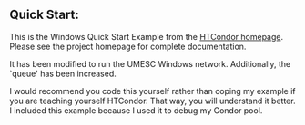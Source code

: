 ## Quick Start:

This is the Windows Quick Start Example from the
[HTCondor homepage](https://research.cs.wisc.edu/htcondor/manual/quickstart.html).
Please see the project homepage for complete documentation.

It has been modified to run the UMESC Windows network. Additionally,
the `queue' has been increased. 

I would recommend you code this yourself rather than coping my
example if you are teaching yourself HTCondor. 
That way, you will understand it better.
I included this example because I used it to debug my Condor pool.
